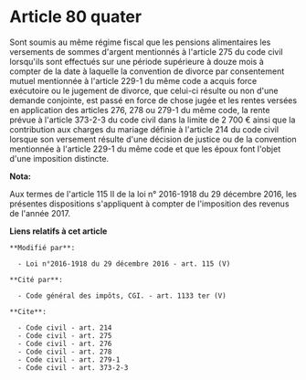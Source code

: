 # Article 80 quater

Sont soumis au même régime fiscal que les pensions alimentaires les versements de sommes d'argent mentionnés à l'article 275
du code civil lorsqu'ils sont effectués sur une période supérieure à douze mois à compter de la date à laquelle la convention
de divorce par consentement mutuel mentionnée à l'article 229-1 du même code a acquis force exécutoire ou  le jugement de
divorce, que celui-ci résulte ou non d'une demande conjointe, est passé en force de chose jugée et les rentes versées en
application des articles 276,
278 ou 279-1 du même code, la rente prévue à l'article 373-2-3 du code civil dans la limite de 2 700 € ainsi que la
contribution aux charges du mariage définie à l'article 214 du code civil lorsque son versement résulte d'une décision de
justice ou de la convention mentionnée à l'article 229-1 du même code  et que les époux font l'objet d'une imposition
distincte.

**Nota:**

Aux termes de l'article 115 II de la loi n° 2016-1918 du 29 décembre 2016, les présentes dispositions s'appliquent à compter
de l'imposition des revenus de l'année 2017.

**Liens relatifs à cet article**

	**Modifié par**:

	  - Loi n°2016-1918 du 29 décembre 2016 - art. 115 (V)

	**Cité par**:

	  - Code général des impôts, CGI. - art. 1133 ter (V)

	**Cite**:

	  - Code civil - art. 214
	  - Code civil - art. 275
	  - Code civil - art. 276
	  - Code civil - art. 278
	  - Code civil - art. 279-1
	  - Code civil - art. 373-2-3
